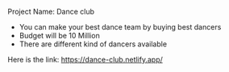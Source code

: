 Project Name: Dance club
* You can make your best dance team by buying best dancers
* Budget will be 10 Million
* There are different kind of dancers available

Here is the link: https://dance-club.netlify.app/